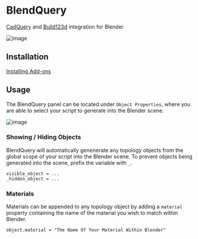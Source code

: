 # BlendQuery
[CadQuery](https://github.com/CadQuery/cadquery) and [Build123d](https://github.com/gumyr/build123d) integration for Blender

![image](https://user-images.githubusercontent.com/7185241/208252834-c1cdd4eb-b37c-4fd0-bf71-3cdb8ad4bca0.png)

## Installation
[Installing Add-ons](https://docs.blender.org/manual/en/latest/editors/preferences/addons.html#installing-add-ons)

## Usage
The BlendQuery panel can be located under `Object Properties`, where you are able to select your script to generate into the Blender scene.

![image](https://github.com/uki-dev/blendquery/assets/7185241/3012c51f-08a3-4b3f-a9ea-beb6ddbfc08b)

### Showing / Hiding Objects
BlendQuery will automatically genenerate any topology objects from the global scope of your script into the Blender scene. To prevent objects being generated into the scene, prefix the variable with `_`.
```
visible_object = ...
_hidden_object = ...
```

### Materials
Materials can be appended to any topology object by adding a `material` property containing the name of the material you wish to match within Blender.
```
object.material = "The Name Of Your Material Within Blender"
```